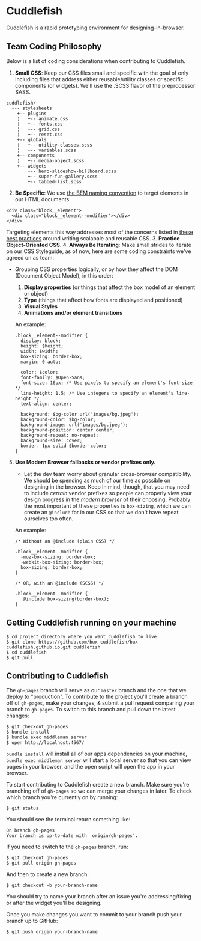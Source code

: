 # Cuddlefish
Cuddlefish is a rapid prototyping environment for designing-in-browser.

## Team Coding Philosophy

Below is a list of coding considerations when contributing to Cuddlefish.

1. **Small CSS**: Keep our CSS files small and specific with the goal of only including files that address either reusable/utility classes or specific components (or widgets). We'll use the .SCSS flavor of the preprocessor SASS.
  ```
  cuddlefish/
    +-- stylesheets
      +-- plugins
      ¦   +-- animate.css
      ¦   +-- fonts.css
      ¦   +-- grid.css
      ¦   +-- reset.css
      +-- globals
      ¦   +-- utility-classes.scss
      ¦   +-- variables.scss
      +-- components
      ¦   +-- media-object.scss
      +-- widgets
          +-- hero-slideshow-billboard.scss
          +-- super-fun-gallery.scss
          +-- tabbed-list.scss
  ```

2. **Be Specific**: We use [the BEM naming convention](http://csswizardry.com/2013/01/mindbemding-getting-your-head-round-bem-syntax/) to target elements in our HTML documents.

  ```
  <div class="block__element">
    <div class="block__element--modifier"></div>
  </div>
  ```
  Targeting elements this way addresses most of the concerns listed in [these best practices](https://github.com/sezgi/CSS-Best-Practices) around writing scalabale and reusable CSS.
3. **Practice Object-Oriented CSS**.
4. **Always Be Iterating**: Make small strides to iterate on our CSS Styleguide, as of now, here are some coding constraints we've agreed on as team:
  + Grouping CSS properties logically, or by how they affect the DOM (Document Object Model), in this order: 
    1. **Display properties** (or things that affect the box model of an element or object)
    2. **Type** (things that affect how fonts are displayed and positioned)
    3. **Visual Styles**
    4. **Animations and/or element transitions**
    
    An example: 
    ```
    .block__element--modifier {
      display: block;
      height: $height; 
      width: $width;
      box-sizing: border-box;
      margin: 0 auto;
      
      color: $color;
      font-family: $Open-Sans;
      font-size: 16px; /* Use pixels to specify an element's font-size */
      line-height: 1.5; /* Use integers to specify an element's line-height */
      text-align: center;
      
      background: $bg-color url('images/bg.jpeg');
      background-color: $bg-color;
      background-image: url('images/bg.jpeg');
      background-position: center center;
      background-repeat: no-repeat;
      background-size: cover;
      border: 1px solid $border-color;
    }
    ```
5. **Use Modern Browser fallbacks or vendor prefixes only.**
    +  Let the dev team worry about granular cross-browser compatibility. We should be spending as much of our time as possible on designing in the browser. Keep in mind, though, that you may need to include *certain* vendor prefixes so people can properly view your design progress in the *modern browser* of their choosing. Probably the most important of these properties is `box-sizing`, which we can create an `@include` for in our CSS so that we don't have repeat ourselves too often.


      An example: 

      ```
      /* Without an @include (plain CSS) */
      
      .block__element--modifier {
        -moz-box-sizing: border-box;
        -webkit-box-sizing: border-box;
        box-sizing: border-box;
      }
      
      /* OR, with an @include (SCSS) */
      
      .block__element--modifier {
         @include box-sizing(border-box);
      }
      ```

## Getting Cuddlefish running on your machine

```
$ cd project_directory_where_you_want_Cuddlefish_to_live
$ git clone https://github.com/bux-cuddlefish/bux-cuddlefish.github.io.git cuddlefish
$ cd cuddlefish
$ git pull
```

## Contributing to Cuddlefish

The `gh-pages` branch will serve as our `master` branch and the one that we deploy to "production". To contribute to the project you'll create a branch off of `gh-pages`, make your changes, & submit a pull request comparing your branch to `gh-pages`. To switch to this branch and pull down the latest changes:

```
$ git checkout gh-pages
$ bundle install
$ bundle exec middleman server
$ open http://localhost:4567/
```

`bundle install` will install all of our apps dependencies on your machine, `bundle exec middleman server` will start a local server so that you can view pages in your browser, and the open script will open the app in your browser.

To start contributing to Cuddlefish create a new branch. Make sure you're branching off of `gh-pages` so we can merge your changes in later. To check which branch you're currently on by running:
```
$ git status
```
You should see the terminal return something like:
```
On branch gh-pages
Your branch is up-to-date with 'origin/gh-pages'.
```
If you need to switch to the `gh-pages` branch, run: 
```
$ git checkout gh-pages
$ git pull origin gh-pages
```
And then to create a new branch:
```
$ git checkout -b your-branch-name
```
You should try to name your branch after an issue you're addressing/fixing or after the widget you'll be designing. 

Once you make changes you want to commit to your branch push your branch up to GitHub:

```
$ git push origin your-branch-name
```
